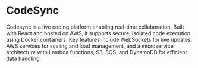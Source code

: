 # CodeSync
Codesync is a live coding platform enabling real-time collaboration. Built with React and hosted on AWS, it supports secure, isolated code execution using Docker containers. Key features include WebSockets for live updates, AWS services for scaling and load management, and a microservice architecture with Lambda functions, S3, SQS, and DynamoDB for efficient data handling.

